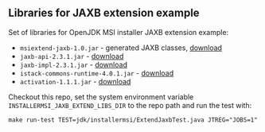 Libraries for JAXB extension example
------------------------------------

Set of libraries for OpenJDK MSI installer JAXB extension example:

 - `msiextend-jaxb-1.0.jar` - generated JAXB classes, [download](https://github.com/akashche/msiextend-jaxb/releases/tag/1.0)
 - `jaxb-api-2.3.1.jar` - [download](https://repo1.maven.org/maven2/javax/xml/bind/jaxb-api/2.3.1/)
 - `jaxb-impl-2.3.1.jar` - [download](https://repo1.maven.org/maven2/com/sun/xml/bind/jaxb-impl/2.3.1/)
 - `istack-commons-runtime-4.0.1.jar` - [download](https://repo1.maven.org/maven2/com/sun/istack/istack-commons-runtime/4.0.1/)
 - `activation-1.1.1.jar` - [download](https://repo1.maven.org/maven2/javax/activation/activation/1.1.1/)

Checkout this repo, set the system environment variable `INSTALLERMSI_JAXB_EXTEND_LIBS_DIR` to the repo path and run the test with:

```
make run-test TEST=jdk/installermsi/ExtendJaxbTest.java JTREG="JOBS=1"
```
